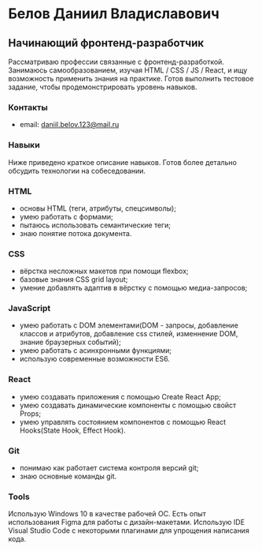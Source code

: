 # Белов Даниил Владиславович

## Начинающий фронтенд-разработчик

Рассматриваю профессии связанные с фронтенд-разработкой. Занимаюсь самообразованием, изучая HTML / CSS / JS / React, и ищу возможность применить знания на практике. Готов выполнить тестовое задание, чтобы продемонстрировать уровень навыков.

### Контакты

- email: daniil.belov.123@mail.ru

### Навыки

Ниже приведено краткое описание навыков. Готов более детально обсудить технологии на собеседовании.

### HTML

- основы HTML (теги, атрибуты, спецсимволы);
- умею работать с формами;
- пытаюсь использовать семантические теги;
- знаю понятие потока документа.

### CSS

- вёрстка несложных макетов при помощи flexbox;
- базовые знания CSS grid layout;
- умение добавлять адаптив в вёрстку с помощью медиа-запросов;

### JavaScript

- умею работать с DOM элементами(DOM - запросы, добавление классов и атрибутов, добавление css стилей, изменнение DOM, знание браузерных событий);
- умею работать с асинхронными функциями;
- использую современные возможности ES6.

### React

- умею создавать приложения с помощью Create React App;
- умею создавать динамические компоненты с помощью свойст Props;
- умею управлять состоянием компонентов с помощью React Hooks(State Hook, Effect Hook).

### Git

- понимаю как работает система контроля версий git;
- знаю основные команды git.

### Tools

Использую Windows 10 в качестве рабочей ОС. Есть опыт использования Figma для работы с дизайн-макетами. Использую IDE Visual Studio Code с некоторыми плагинами для упрощения написания кода.

